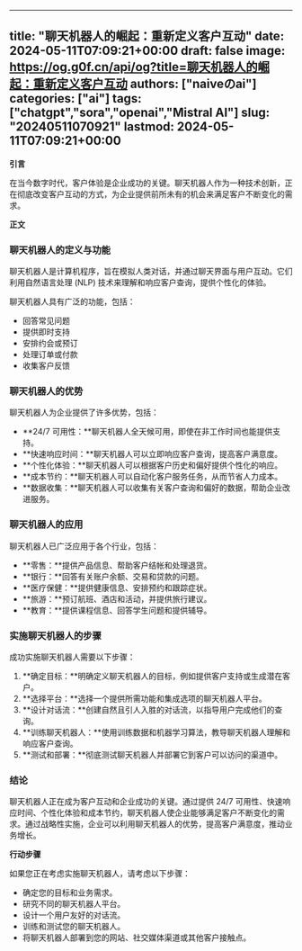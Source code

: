 
---
title: "聊天机器人的崛起：重新定义客户互动"
date: 2024-05-11T07:09:21+00:00
draft: false
image: https://og.g0f.cn/api/og?title=聊天机器人的崛起：重新定义客户互动
authors: ["naiveのai"]
categories: ["ai"]
tags: ["chatgpt","sora","openai","Mistral AI"]
slug: "20240511070921"
lastmod: 2024-05-11T07:09:21+00:00
---
**引言**

在当今数字时代，客户体验是企业成功的关键。聊天机器人作为一种技术创新，正在彻底改变客户互动的方式，为企业提供前所未有的机会来满足客户不断变化的需求。

**正文**

### 聊天机器人的定义与功能

聊天机器人是计算机程序，旨在模拟人类对话，并通过聊天界面与用户互动。它们利用自然语言处理 (NLP) 技术来理解和响应客户查询，提供个性化的体验。

聊天机器人具有广泛的功能，包括：

- 回答常见问题
- 提供即时支持
- 安排约会或预订
- 处理订单或付款
- 收集客户反馈

### 聊天机器人的优势

聊天机器人为企业提供了许多优势，包括：

- **24/7 可用性：**聊天机器人全天候可用，即使在非工作时间也能提供支持。
- **快速响应时间：**聊天机器人可以立即响应客户查询，提高客户满意度。
- **个性化体验：**聊天机器人可以根据客户历史和偏好提供个性化的响应。
- **成本节约：**聊天机器人可以自动化客户服务任务，从而节省人力成本。
- **数据收集：**聊天机器人可以收集有关客户查询和偏好的数据，帮助企业改进服务。

### 聊天机器人的应用

聊天机器人已广泛应用于各个行业，包括：

- **零售：**提供产品信息、帮助客户结帐和处理退货。
- **银行：**回答有关账户余额、交易和贷款的问题。
- **医疗保健：**提供健康信息、安排预约和跟踪症状。
- **旅游：**预订航班、酒店和活动，并提供旅行建议。
- **教育：**提供课程信息、回答学生问题和提供辅导。

### 实施聊天机器人的步骤

成功实施聊天机器人需要以下步骤：

1. **确定目标：**明确定义聊天机器人的目标，例如提供客户支持或生成潜在客户。
2. **选择平台：**选择一个提供所需功能和集成选项的聊天机器人平台。
3. **设计对话流：**创建自然且引人入胜的对话流，以指导用户完成他们的查询。
4. **训练聊天机器人：**使用训练数据和机器学习算法，教导聊天机器人理解和响应客户查询。
5. **测试和部署：**彻底测试聊天机器人并部署它到客户可以访问的渠道中。

### 结论

聊天机器人正在成为客户互动和企业成功的关键。通过提供 24/7 可用性、快速响应时间、个性化体验和成本节约，聊天机器人使企业能够满足客户不断变化的需求。通过战略性实施，企业可以利用聊天机器人的优势，提高客户满意度，推动业务增长。

**行动步骤**

如果您正在考虑实施聊天机器人，请考虑以下步骤：

- 确定您的目标和业务需求。
- 研究不同的聊天机器人平台。
- 设计一个用户友好的对话流。
- 训练和测试您的聊天机器人。
- 将聊天机器人部署到您的网站、社交媒体渠道或其他客户接触点。